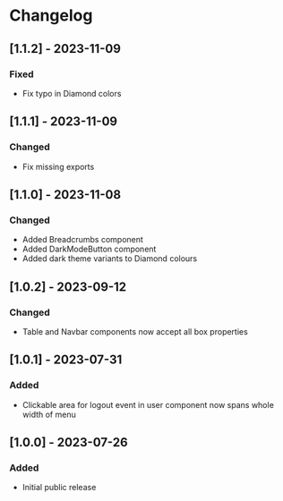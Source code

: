 # Changelog

## [1.1.2] - 2023-11-09

### Fixed

- Fix typo in Diamond colors

## [1.1.1] - 2023-11-09

### Changed

- Fix missing exports

## [1.1.0] - 2023-11-08

### Changed

- Added Breadcrumbs component
- Added DarkModeButton component
- Added dark theme variants to Diamond colours

## [1.0.2] - 2023-09-12

### Changed

- Table and Navbar components now accept all box properties

## [1.0.1] - 2023-07-31

### Added

- Clickable area for logout event in user component now spans whole width of menu

## [1.0.0] - 2023-07-26

### Added

- Initial public release
